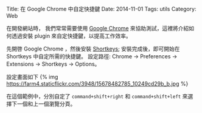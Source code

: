Title: 在 Google Chrome 中自定快捷鍵
Date: 2014-11-01
Tags: utils
Category: Web


在開發網站時，
我們常常需要使用 [Google Chrome](http://www.google.com/chrome/) 來協助測試，這裡將介紹如何透過安裝 plugin 來自定快捷鍵，以提高工作效率。

先開啓 Google Chrome ，然後安裝 [Shortkeys](https://chrome.google.com/webstore/detail/shortkeys/logpjaacgmcbpdkdchjiaagddngobkck);
安裝完成後，即可開始在 Shortkeys 中自定所需的快捷鍵。
設定路徑: Chrome -> Preferences -> Extensions -> Shortkeys -> Options。

設定畫面如下
{% img https://farm4.staticflickr.com/3948/15678482785_10249cd29b_b.jpg %}

在這個範例中，分別自定了 `command+shift+right` 和 `command+shift+left`
來選擇下一個和上一個瀏覽分頁。
